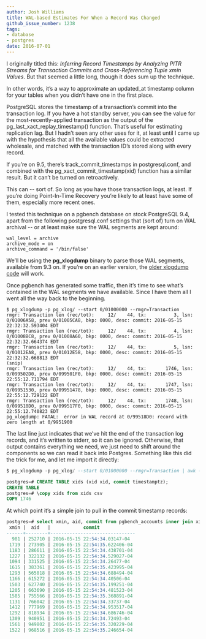 ```yaml
---
author: Josh Williams
title: WAL-based Estimates For When a Record Was Changed
github_issue_number: 1238
tags:
- database
- postgres
date: 2016-07-01
---
```


I originally titled this: *Inferring Record Timestamps by Analyzing PITR Streams for Transaction Commits and Cross-Referencing Tuple xmin Values*. But that seemed a little long, though it does sum up the technique.

In other words, it’s a way to approximate an updated_at timestamp column for your tables when you didn’t have one in the first place.

PostgreSQL stores the timestamp of a transaction’s commit into the transaction log. If you have a hot standby server, you can see the value for the most-recently-applied transaction as the output of the pg_last_xact_replay_timestamp() function. That’s useful for estimating replication lag. But I hadn’t seen any other uses for it, at least until I came up with the hypothesis that all the available values could be extracted wholesale, and matched with the transaction ID’s stored along with every record.

If you’re on 9.5, there’s track_commit_timestamps in postgresql.conf, and combined with the pg_xact_commit_timestamp(xid) function has a similar result. But it can’t be turned on retroactively.

This can -- sort of. So long as you have those transaction logs, at least. If you’re doing Point-In-Time Recovery you’re likely to at least have some of them, especially more recent ones.

I tested this technique on a pgbench database on stock PostgreSQL 9.4, apart from the following postgresql.conf settings that (sort of) turn on WAL archival -- or at least make sure the WAL segments are kept around:

```plain
wal_level = archive
archive_mode = on
archive_command = '/bin/false'
```

We’ll be using the **pg_xlogdump** binary to parse those WAL segments, available from 9.3 on. If you’re on an earlier version, the [older xlogdump code](https://github.com/snaga/xlogdump) will work.

Once pgbench has generated some traffic, then it’s time to see what’s contained in the WAL segments we have available. Since I have them all I went all the way back to the beginning.

```shell
$ pg_xlogdump -p pg_xlog/ --start 0/01000000 --rmgr=Transaction
rmgr: Transaction len (rec/tot):     12/    44, tx:          3, lsn: 0/01006A58, prev 0/01005CA8, bkp: 0000, desc: commit: 2016-05-15 22:32:32.593404 EDT
rmgr: Transaction len (rec/tot):     12/    44, tx:          4, lsn: 0/01008BC8, prev 0/01008A60, bkp: 0000, desc: commit: 2016-05-15 22:32:32.664374 EDT
rmgr: Transaction len (rec/tot):     12/    44, tx:          5, lsn: 0/01012EA8, prev 0/01012E58, bkp: 0000, desc: commit: 2016-05-15 22:32:32.668813 EDT
(snip)
rmgr: Transaction len (rec/tot):     12/    44, tx:       1746, lsn: 0/099502D0, prev 0/099501F0, bkp: 0000, desc: commit: 2016-05-15 22:55:12.711794 EDT
rmgr: Transaction len (rec/tot):     12/    44, tx:       1747, lsn: 0/09951530, prev 0/09951478, bkp: 0000, desc: commit: 2016-05-15 22:55:12.729122 EDT
rmgr: Transaction len (rec/tot):     12/    44, tx:       1748, lsn: 0/099518D0, prev 0/099517F0, bkp: 0000, desc: commit: 2016-05-15 22:55:12.740823 EDT
pg_xlogdump: FATAL:  error in WAL record at 0/99518D0: record with zero length at 0/9951900
```

The last line just indicates that we’ve hit the end of the transaction log records, and it’s written to stderr, so it can be ignored. Otherwise, that output contains everything we need, we just need to shift around the components so we can read it back into Postgres. Something like this did the trick for me, and let me import it directly:

```sql
$ pg_xlogdump -p pg_xlog/ --start 0/01000000 --rmgr=Transaction | awk -v Q=\' '{sub(/;/, ""); print $8, Q$17, $18, $19Q}' > xids

postgres=# CREATE TABLE xids (xid xid, commit timestamptz);
CREATE TABLE
postgres=# \copy xids from xids csv
COPY 1746
```

At which point it’s a simple join to pull in the commit timestamp records:

```sql
postgres=# select xmin, aid, commit from pgbench_accounts inner join xids on pgbench_accounts.xmin = xids.xid;
 xmin |  aid   |            commit             
------+--------+-------------------------------
  981 | 252710 | 2016-05-15 22:54:34.03147-04
 1719 | 273905 | 2016-05-15 22:54:35.622406-04
 1183 | 286611 | 2016-05-15 22:54:34.438701-04
 1227 | 322132 | 2016-05-15 22:54:34.529027-04
 1094 | 331525 | 2016-05-15 22:54:34.26477-04
 1615 | 383361 | 2016-05-15 22:54:35.423995-04
 1293 | 565018 | 2016-05-15 22:54:34.688494-04
 1166 | 615272 | 2016-05-15 22:54:34.40506-04
 1503 | 627740 | 2016-05-15 22:54:35.199251-04
 1205 | 663690 | 2016-05-15 22:54:34.481523-04
 1585 | 755566 | 2016-05-15 22:54:35.368891-04
 1131 | 766042 | 2016-05-15 22:54:34.33737-04
 1412 | 777969 | 2016-05-15 22:54:34.953517-04
 1292 | 818934 | 2016-05-15 22:54:34.686746-04
 1309 | 940951 | 2016-05-15 22:54:34.72493-04
 1561 | 949802 | 2016-05-15 22:54:35.320229-04
 1522 | 968516 | 2016-05-15 22:54:35.246654-04
```

